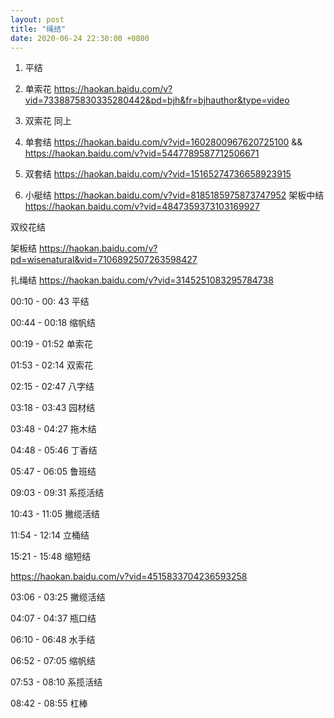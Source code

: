 ```yaml
---
layout: post
title: "绳结"
date: 2020-06-24 22:30:00 +0800
---
```


1. 平结

2. 单索花              https://haokan.baidu.com/v?vid=7338875830335280442&pd=bjh&fr=bjhauthor&type=video

3. 双索花            同上

4. 单套结     https://haokan.baidu.com/v?vid=1602800967620725100 && https://haokan.baidu.com/v?vid=5447789587712506671

5. 双套结     https://haokan.baidu.com/v?vid=15165274736658923915

6. 小艇结    https://haokan.baidu.com/v?vid=8185185975873747952
架板中结  https://haokan.baidu.com/v?vid=4847359373103169927

双绞花结

架板结    https://haokan.baidu.com/v?pd=wisenatural&vid=7106892507263598427

扎绳结
https://haokan.baidu.com/v?vid=3145251083295784738

00:10 - 00: 43 平结

00:44 - 00:18 缩帆结

00:19 - 01:52 单索花

01:53 - 02:14 双索花

02:15 - 02:47 八字结

03:18 - 03:43 园材结

03:48 - 04:27 拖木结

04:48 - 05:46 丁香结

05:47 - 06:05 鲁班结

09:03 - 09:31 系揽活结

10:43 - 11:05 撇缆活结

11:54 - 12:14 立桶结

15:21 - 15:48 缩短结




https://haokan.baidu.com/v?vid=4515833704236593258



03:06 - 03:25 	撇缆活结

04:07 - 04:37 瓶口结

06:10 - 06:48 水手结

06:52 - 07:05 缩帆结

07:53 - 08:10 系揽活结

08:42 - 08:55 杠棒

